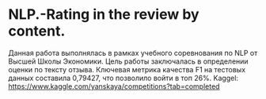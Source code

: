 # NLP.-Rating in the review by content.
Данная работа выполнялась в рамках учебного соревнования по NLP от Высшей Школы Экономики. Цель работы заключалась в определении оценки по тексту отзыва. Ключевая метрика качества F1 на тестовых данных составила 0,79427, что позволило войти в топ 26%.
Kaggel: https://www.kaggle.com/yanskaya/competitions?tab=completed
